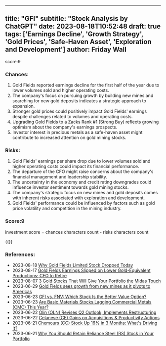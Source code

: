 
---
title: "GFI"
subtitle: "Stock Analysis by ChatGPT"
date: 2023-08-18T10:52:48
draft: true
tags: ['Earnings Decline', 'Growth Strategy', 'Gold Prices', 'Safe-Haven Asset', 'Exploration and Development']
author: Friday Wall
---

score:9
### Chances:
1. Gold Fields reported earnings decline for the first half of the year due to lower volumes sold and higher operating costs.
2. The company's focus on pursuing growth by building new mines and searching for new gold deposits indicates a strategic approach to expansion.
3. Stronger gold prices could positively impact Gold Fields' earnings despite challenges related to volumes and operating costs.
4. Upgrading Gold Fields to a Zacks Rank #1 (Strong Buy) reflects growing optimism about the company's earnings prospects.
5. Investor interest in precious metals as a safe-haven asset might contribute to increased attention on gold mining stocks.
### Risks:
1. Gold Fields' earnings per share drop due to lower volumes sold and higher operating costs could impact its financial performance.
2. The departure of the CFO might raise concerns about the company's financial management and leadership stability.
3. The uncertainty in the economy and credit rating downgrades could influence investor sentiment towards gold mining stocks.
4. The company's strategic focus on new mines and gold deposits comes with inherent risks associated with exploration and development.
5. Gold Fields' performance could be influenced by factors such as gold price volatility and competition in the mining industry.
### Score:9
investment score = chances characters count - risks characters count

{{<tradingview symbol="NYSE:GFI">}}
### References:
- 2023-08-18 [Why Gold Fields Limited Stock Dropped Today](https://finance.yahoo.com/m/c7b70a05-53ff-3949-bcc3-a92945b125df/why-gold-fields-limited-stock.html?.tsrc=rss)
- 2023-08-17 [Gold Fields Earnings Slipped on Lower Gold-Equivalent Productions; CFO to Retire](https://finance.yahoo.com/m/3190dd09-f732-3995-a47c-4ba3161b5d29/gold-fields-earnings-slipped.html?.tsrc=rss)
- 2023-08-07 [3 Gold Stocks That Will Give Your Portfolio the Midas Touch](https://finance.yahoo.com/news/3-gold-stocks-portfolio-midas-203716700.html?.tsrc=rss)
- 2023-06-29 [Gold Fields sees growth from new mines as it pivots to Americas](https://finance.yahoo.com/news/gold-fields-sees-growth-mines-092732219.html?.tsrc=rss)
- 2023-06-23 [GFI vs. FNV: Which Stock Is the Better Value Option?](https://finance.yahoo.com/news/gfi-vs-fnv-stock-better-154013242.html?.tsrc=rss)
- 2023-06-23 [Are Basic Materials Stocks Lagging  Commercial Metals (CMC) This Year?](https://finance.yahoo.com/news/basic-materials-stocks-lagging-commercial-134010565.html?.tsrc=rss)
- 2023-06-22 [Olin (OLN) Revises Q2 Outlook, Implements Restructuring](https://finance.yahoo.com/news/olin-oln-revises-q2-outlook-151500557.html?.tsrc=rss)
- 2023-06-22 [Celanese (CE) Gains on Acquisitions & Productivity Actions](https://finance.yahoo.com/news/celanese-ce-gains-acquisitions-productivity-130700015.html?.tsrc=rss)
- 2023-06-21 [Chemours (CC) Stock Up 16% in 3 Months: What's Driving It?](https://finance.yahoo.com/news/chemours-cc-stock-16-3-105100913.html?.tsrc=rss)
- 2023-06-21 [Why You Should Retain Reliance Steel (RS) Stock in Your Portfolio](https://finance.yahoo.com/news/why-retain-reliance-steel-rs-105100180.html?.tsrc=rss)


                